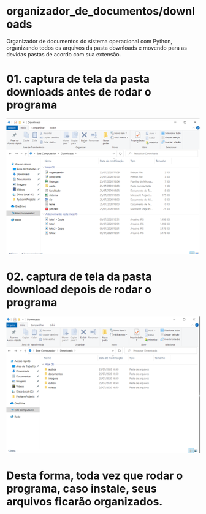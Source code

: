 # organizador_de_documentos/downloads
Organizador de documentos do sistema operacional com Python, organizando todos os arquivos da pasta downloads e movendo para as devidas pastas de acordo com sua extensão.

# 01. captura de tela da pasta downloads antes de rodar o programa
![download_velho](https://github.com/FilipiRafael/organizador.py/blob/master/screenshots/downloads_velho.png)
 
 # 02. captura de tela da pasta download depois de rodar o programa
 ![download_novo](https://github.com/FilipiRafael/organizador.py/blob/master/screenshots/downloads_novo.png)
 
 # Desta forma, toda vez que rodar o programa, caso instale, seus arquivos ficarão organizados.
